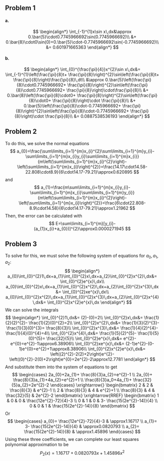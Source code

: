 ## Problem 1
#### a.
$$
\begin{align*}
\int_{-1}^{1}x\sin x\,dx&\approx 0.\bar{5}\cdot0.7745966692\sin(0.7745966692)\\
&+ 0.\bar{8}\cdot0\sin(0)+0.\bar{5}\cdot-0.7745966692\sin(-0.7745966692)\\
&= 0.601971665363
\end{align*}
$$
#### b.
$$
\begin{align*}
\int_{0}^{\frac{\pi}{4}}x^{2}\sin x\,dx&= \int_{-1}^{1}\left(\frac{\pi}{8}t+ \frac{\pi}{8}\right)^{2}\sin\left(\frac{\pi}{8}t+ \frac{\pi}{8}\right)\frac{\pi}{8}\,dt\\
&\approx 0.\bar{5}\left(\frac{\pi}{8}\cdot0.7745966692+ \frac{\pi}{8}\right)^{2}\sin\left(\frac{\pi}{8}\cdot0.7745966692+ \frac{\pi}{8}\right)\cdot\frac{\pi}{8}\\
&+ 0.\bar{8}\left(\frac{\pi}{8}\cdot0+ \frac{\pi}{8}\right)^{2}\sin\left(\frac{\pi}{8}\cdot0+ \frac{\pi}{8}\right)\cdot \frac{\pi}{8}\\
&+ 0.\bar{5}\left(\frac{\pi}{8}\cdot-0.7745966692+ \frac{\pi}{8}\right)^{2}\sin\left(\frac{\pi}{8}\cdot-0.7745966692+ \frac{\pi}{8}\right)\cdot \frac{\pi}{8}\\
&= 0.0887538536193
\end{align*}
$$
## Problem 2
To do this, we solve the normal equations
$$
a_{0}=\frac{\sum\limits_{i=1}^{m}x_{i}^{2}\sum\limits_{i=1}^{m}y_{i}-\sum\limits_{i=1}^{m}x_{i}y_{i}\sum\limits_{i=1}^{m}x_{i}}{m\left(\sum\limits_{i=1}^{m}x_{i}^{2}\right)-\left(\sum\limits_{i=1}^{m}x_{i}\right)^{2}}=\frac{14.17\cdot14.58-22.808\cdot8.9}{6\cdot14.17-79.21}\approx0.620895
$$
and
$$
a_{1}=\frac{m\sum\limits_{i=1}^{m}x_{i}y_{i}-\sum\limits_{i=1}^{m}x_{i}\sum\limits_{i=1}^{m}y_{i}}{m\left(\sum\limits_{i=1}^{m}x_{i}^{2}\right)-\left(\sum\limits_{i=1}^{m}x_{i}\right)^{2}}=\frac{6\cdot22.808-8.9\cdot14.58}{6\cdot14.17-79.21}\approx1.21962
$$
Then, the error can be calculated with
$$
E=\sum\limits_{i=1}^{m}[y_{i}-(a_{1}x_{i}+a_{0})]^{2}\approx0.0000271945
$$
## Problem 3
To solve for this, we must solve the following system of equations for $a_{0},a_{1},a_{2}$:
$$
\begin{align*}
a_{0}\int_{0}^{2}1\,dx+a_{1}\int_{0}^{2}x\,dx+a_{2}\int_{0}^{2}x^{2}\,dx&= \int_{0}^{2}e^{x}\,dx\\
a_{0}\int_{0}^{2}x\,dx+a_{1}\int_{0}^{2}x^{2}\,dx+a_{2}\int_{0}^{2}x^{3}\,dx&= \int_{0}^{2}xe^{x}\,dx\\
a_{0}\int_{0}^{2}x^{2}\,dx+a_{1}\int_{0}^{2}x^{3}\,dx+a_{2}\int_{0}^{2}x^{4}\,dx&= \int_{0}^{2}x^{2}e^{x}\,dx
\end{align*}
$$
We can solve the integrals
$$
\begin{align*}
\int_{0}^{2}1\,dx&= (2)-(0)=2\\
\int_{0}^{2}x\,dx&= \frac{1}{2}(2)^{2}- \frac{1}{2}(0)^{2}=2\\
\int_{0}^{2}x^{2}\,dx&= \frac{1}{3}(2)^{3}- \frac{1}{3}(0)^{3}= \frac{8}{3}\\
\int_{0}^{2}x^{3}\,dx&= \frac{1}{4}(2)^{4}- \frac{1}{4}(0)^{4}=4\\
\int_{0}^{2}x^{4}\,dx&= \frac{1}{5}(2)^{5}- \frac{1}{5}(0)^{5}= \frac{32}{5}\\
\int_{0}^{2}e^{x}\,dx&= e^{2}-e^{0}=e^{2}-1\approx6.38906\\
\int_{0}^{2}xe^{x}\,dx&= (2-1)e^{2}-(0-1)e^{0}=e^{2}+1\approx8.38906\\
\int_{0}^{2}x^{2}e^{x}\,dx&= \left((2)^{2}-2(2)+2\right)e^{2}-\left((0)^{2}-2(0)+2\right)e^{0}=2e^{2}-2\approx12.7781
\end{align*}
$$
And substitute them into the system of equations to get
$$
\begin{cases}
2a_{0}+2a_{1}+ \frac{8}{3}a_{2}=e^{2}-1 \\
2a_{0}+ \frac{8}{3}a_{1}+4a_{2}=e^{2}+1 \\
\frac{8}{3}a_0+4a_{1}+ \frac{32}{5}a_{2}=2e^{2}-2
\end{cases}
\xrightarrow{}
\begin{bmatrix}
2 & 2 & \frac{8}{3} & e^{2}-1 \\ 
2 & \frac{8}{3} & 4 & e^{2}+1 \\ 
\frac{8}{3} & 4 & \frac{32}{5} & 2e^{2}-2
\end{bmatrix}
\xrightarrow{RREF}
\begin{bmatrix}
1 & 0 & 0 & \frac{12e^{2}-72}{4}-3 \\ 
0 & 1 & 0 & 3- \frac{15(2e^{2}-14)}{4} \\ 
0 & 0 & 1 & \frac{15(2e^{2}-14)}{8}
\end{bmatrix}
$$
Or
$$
\begin{cases}
a_{0}= \frac{12e^{2}-72}{4}-3 & \approx1.16717 \\
a_{1}= 3- \frac{15(2e^{2}-14)}{4} & \approx0.0820793 \\
a_{2}= \frac{15(2e^{2}-14)}{8} & \approx1.45896
\end{cases}
$$
Using these three coefficients, we can complete our least squares polynomial approximation to be
$$
P_{2}(x)=1.16717+0.0820793x+1.45896x^{2}
$$